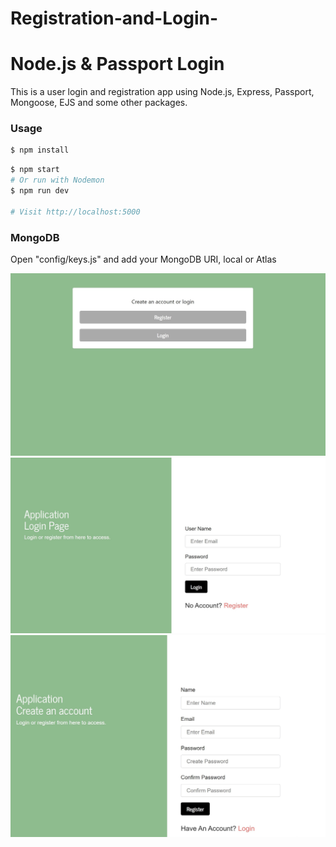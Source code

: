# Registration-and-Login-
# Node.js & Passport Login

This is a user login and registration app using Node.js, Express, Passport, Mongoose, EJS and some other packages.

### Usage

```sh
$ npm install
```

```sh
$ npm start
# Or run with Nodemon
$ npm run dev

# Visit http://localhost:5000
```

### MongoDB

Open "config/keys.js" and add your MongoDB URI, local or Atlas


![firstPage](https://github.com/ChanaShmuel/Registration-and-Login/blob/main/images/homepage.jpg)
![registerPage](https://github.com/ChanaShmuel/Registration-and-Login/blob/main/images/login.jpg)
![loginPage](https://github.com/ChanaShmuel/Registration-and-Login/blob/main/images/register.jpg)
